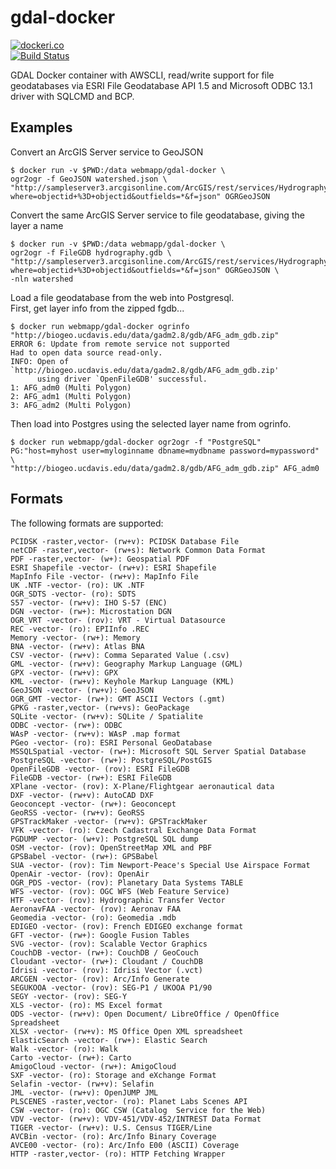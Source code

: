 # gdal-docker
[![dockeri.co](http://dockeri.co/image/webmapp/gdal-docker)](https://hub.docker.com/r/webmapp/gdal-docker/)  
[![Build Status](https://travis-ci.org/webmapp/gdal-docker.svg?branch=master)](https://travis-ci.org/webmapp/gdal-docker)

GDAL Docker container with AWSCLI, read/write support for file geodatabases via ESRI File Geodatabase API 1.5 and Microsoft ODBC 13.1 driver with SQLCMD and BCP.

## Examples
Convert an ArcGIS Server service to GeoJSON
```
$ docker run -v $PWD:/data webmapp/gdal-docker \
ogr2ogr -f GeoJSON watershed.json \
"http://sampleserver3.arcgisonline.com/ArcGIS/rest/services/Hydrography/Watershed173811/FeatureServer/0/query?where=objectid+%3D+objectid&outfields=*&f=json" OGRGeoJSON
```

Convert the same ArcGIS Server service to file geodatabase, giving the layer a name
```
$ docker run -v $PWD:/data webmapp/gdal-docker \
ogr2ogr -f FileGDB hydrography.gdb \
"http://sampleserver3.arcgisonline.com/ArcGIS/rest/services/Hydrography/Watershed173811/FeatureServer/0/query?where=objectid+%3D+objectid&outfields=*&f=json" OGRGeoJSON \
-nln watershed
```

Load a file geodatabase from the web into Postgresql.  
First, get layer info from the zipped fgdb...
```
$ docker run webmapp/gdal-docker ogrinfo "http://biogeo.ucdavis.edu/data/gadm2.8/gdb/AFG_adm_gdb.zip"
ERROR 6: Update from remote service not supported
Had to open data source read-only.
INFO: Open of `http://biogeo.ucdavis.edu/data/gadm2.8/gdb/AFG_adm_gdb.zip'
      using driver `OpenFileGDB' successful.
1: AFG_adm0 (Multi Polygon)
2: AFG_adm1 (Multi Polygon)
3: AFG_adm2 (Multi Polygon)
```
Then load into Postgres using the selected layer name from ogrinfo.
```
$ docker run webmapp/gdal-docker ogr2ogr -f "PostgreSQL" PG:"host=myhost user=myloginname dbname=mydbname password=mypassword" \
"http://biogeo.ucdavis.edu/data/gadm2.8/gdb/AFG_adm_gdb.zip" AFG_adm0
```

## Formats
The following formats are supported:
```
PCIDSK -raster,vector- (rw+v): PCIDSK Database File
netCDF -raster,vector- (rw+s): Network Common Data Format
PDF -raster,vector- (w+): Geospatial PDF
ESRI Shapefile -vector- (rw+v): ESRI Shapefile
MapInfo File -vector- (rw+v): MapInfo File
UK .NTF -vector- (ro): UK .NTF
OGR_SDTS -vector- (ro): SDTS
S57 -vector- (rw+v): IHO S-57 (ENC)
DGN -vector- (rw+): Microstation DGN
OGR_VRT -vector- (rov): VRT - Virtual Datasource
REC -vector- (ro): EPIInfo .REC
Memory -vector- (rw+): Memory
BNA -vector- (rw+v): Atlas BNA
CSV -vector- (rw+v): Comma Separated Value (.csv)
GML -vector- (rw+v): Geography Markup Language (GML)
GPX -vector- (rw+v): GPX
KML -vector- (rw+v): Keyhole Markup Language (KML)
GeoJSON -vector- (rw+v): GeoJSON
OGR_GMT -vector- (rw+): GMT ASCII Vectors (.gmt)
GPKG -raster,vector- (rw+vs): GeoPackage
SQLite -vector- (rw+v): SQLite / Spatialite
ODBC -vector- (rw+): ODBC
WAsP -vector- (rw+v): WAsP .map format
PGeo -vector- (ro): ESRI Personal GeoDatabase
MSSQLSpatial -vector- (rw+): Microsoft SQL Server Spatial Database
PostgreSQL -vector- (rw+): PostgreSQL/PostGIS
OpenFileGDB -vector- (rov): ESRI FileGDB
FileGDB -vector- (rw+): ESRI FileGDB
XPlane -vector- (rov): X-Plane/Flightgear aeronautical data
DXF -vector- (rw+v): AutoCAD DXF
Geoconcept -vector- (rw+): Geoconcept
GeoRSS -vector- (rw+v): GeoRSS
GPSTrackMaker -vector- (rw+v): GPSTrackMaker
VFK -vector- (ro): Czech Cadastral Exchange Data Format
PGDUMP -vector- (w+v): PostgreSQL SQL dump
OSM -vector- (rov): OpenStreetMap XML and PBF
GPSBabel -vector- (rw+): GPSBabel
SUA -vector- (rov): Tim Newport-Peace's Special Use Airspace Format
OpenAir -vector- (rov): OpenAir
OGR_PDS -vector- (rov): Planetary Data Systems TABLE
WFS -vector- (rov): OGC WFS (Web Feature Service)
HTF -vector- (rov): Hydrographic Transfer Vector
AeronavFAA -vector- (rov): Aeronav FAA
Geomedia -vector- (ro): Geomedia .mdb
EDIGEO -vector- (rov): French EDIGEO exchange format
GFT -vector- (rw+): Google Fusion Tables
SVG -vector- (rov): Scalable Vector Graphics
CouchDB -vector- (rw+): CouchDB / GeoCouch
Cloudant -vector- (rw+): Cloudant / CouchDB
Idrisi -vector- (rov): Idrisi Vector (.vct)
ARCGEN -vector- (rov): Arc/Info Generate
SEGUKOOA -vector- (rov): SEG-P1 / UKOOA P1/90
SEGY -vector- (rov): SEG-Y
XLS -vector- (ro): MS Excel format
ODS -vector- (rw+v): Open Document/ LibreOffice / OpenOffice Spreadsheet
XLSX -vector- (rw+v): MS Office Open XML spreadsheet
ElasticSearch -vector- (rw+): Elastic Search
Walk -vector- (ro): Walk
Carto -vector- (rw+): Carto
AmigoCloud -vector- (rw+): AmigoCloud
SXF -vector- (ro): Storage and eXchange Format
Selafin -vector- (rw+v): Selafin
JML -vector- (rw+v): OpenJUMP JML
PLSCENES -raster,vector- (ro): Planet Labs Scenes API
CSW -vector- (ro): OGC CSW (Catalog  Service for the Web)
VDV -vector- (rw+v): VDV-451/VDV-452/INTREST Data Format
TIGER -vector- (rw+v): U.S. Census TIGER/Line
AVCBin -vector- (ro): Arc/Info Binary Coverage
AVCE00 -vector- (ro): Arc/Info E00 (ASCII) Coverage
HTTP -raster,vector- (ro): HTTP Fetching Wrapper
```
